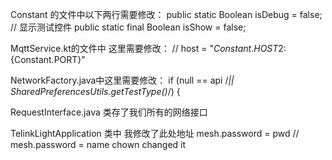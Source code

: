 Constant 的文件中以下两行需要修改：
    public static Boolean isDebug = false;
    // 显示测试控件
    public static final Boolean isShow = false;
    
MqttService.kt的文件中 这里需要修改：
    //        host = "${Constant.HOST2}:${Constant.PORT}"
    
    
NetworkFactory.java中这里需要修改：
        if (null == api /*|| SharedPreferencesUtils.getTestType()*/) {
        
        
        
        
RequestInterface.java 类存了我们所有的网络接口


TelinkLightApplication 类中 我修改了此处地址 mesh.password = pwd // mesh.password = name chown changed it
